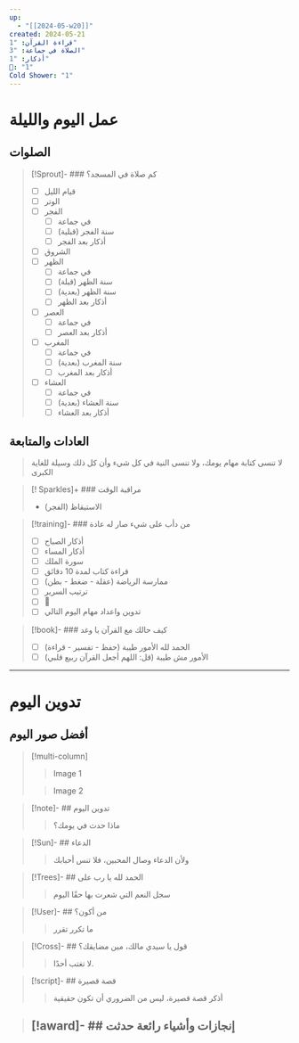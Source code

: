 ```yaml
---
up:
  - "[[2024-05-w20]]"
created: 2024-05-21
قراءة القرآن: "1"
الصلاة في جماعة: "3"
أذكار: "1"
🚫: "1"
Cold Shower: "1"
---
```

# عمل اليوم والليلة
## الصلوات
>[!Sprout]- ### كم صلاة في المسجد؟
> - [ ] قيام الليل
> - [ ] الوتر
> - [ ] الفجر
> 	- [ ] في جماعة
>	- [ ] سنة الفجر (قبلية)
>	- [ ] أذكار بعد الفجر
> - [ ] الشروق
> - [ ] الظهر
> 	- [ ] في جماعة
> 	- [ ] سنة الظهر (قبلة)
> 	- [ ] سنة الظهر (بعدية)
> 	- [ ] أذكار بعد الظهر
> - [ ] العصر
> 	- [ ]  في جماعة
> 	- [ ] أذكار بعد العصر
> - [ ] المغرب
> 	- [ ]  في جماعة
> 	- [ ] سنة المغرب (بعدية)
> 	- [ ] أذكار بعد المغرب
> - [ ] العشاء
> 	- [ ]  في جماعة
> 	- [ ] سنة العشاء (بعدية)
> 	- [ ] أذكار بعد العشاء
## العادات والمتابعة
> لا تنسى كتابة مهام يومك، ولا تنسى النية في كل شيء وأن كل ذلك وسيلة للغاية الكبرى

> [! Sparkles]+ ### مراقبة الوقت
> - (الفجر) الاستيقاظ

>[!training]- ### من دأب على شيء صار له عادة
> - [ ] أذكار الصباح
> - [ ] أذكار المساء
> - [ ] سورة الملك
> - [ ] قراءة كتاب لمدة 10 دقائق
> - [ ] ممارسة الرياضة (عقلة - ضغط - بطن)
> - [ ] ترتيب السرير
> - [ ] 🚫
> - [ ] تدوين واعداد مهام اليوم التالي

>[!book]- ### كيف حالك مع القرآن يا وغد
> - [ ] الحمد لله الأمور طيبة (حفظ - تفسير - قراءة)
> - [ ] الأمور مش طيبة (قل: اللهم أجعل القرآن ربيع قلبي)

---
# تدوين اليوم
## أفضل صور اليوم
> [!multi-column]
> 
> > Image 1
> 
> > Image 2

> [!note]- ## تدوين اليوم
> > ماذا حدث في يومك؟

>[!Sun]- ## الدعاء
> >ولأن الدعاء وصال المحبين، فلا تنس أحبابك

>[!Trees]- ## الحمد لله يا رب على
> >  سجل النعم التي شعرت بها حقًا اليوم

> [!User]- ## من أكون؟
> > ما تكرر تقرر

> [!Cross]- ## قول يا سيدي مالك، مين مضايقك؟
> >لا تغتب أحدًا.

> [!script]- ## قصة قصيرة
> > أذكر قصة قصيرة، ليس من الضروري أن تكون حقيقية 

> [!award]- ## إنجازات وأشياء رائعة حدثت
> -
